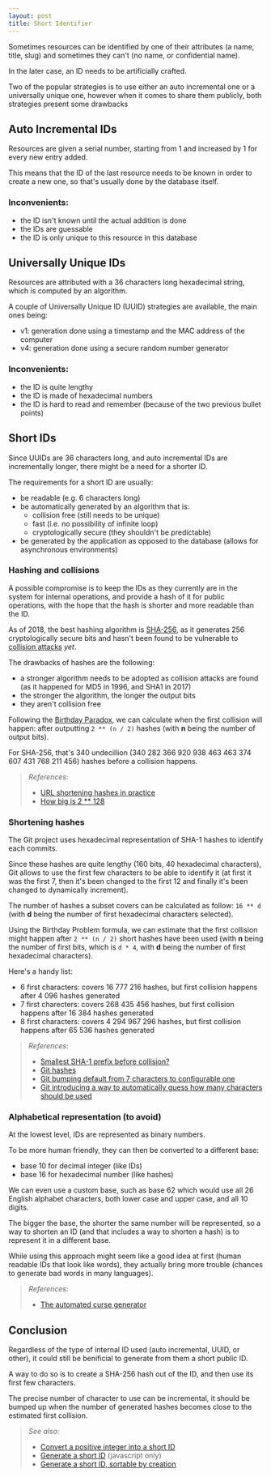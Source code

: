 ```yaml
---
layout: post
title: Short Identifier
---
```


Sometimes resources can be identified by one of their attributes
(a name, title, slug) and sometimes they can't (no name, or confidential name).

In the later case, an ID needs to be artificially crafted.

Two of the popular strategies is to use either an auto incremental one
or a universally unique one, however when it comes to share them publicly,
both strategies present some drawbacks

## Auto Incremental IDs

Resources are given a serial number, starting from 1
and increased by 1 for every new entry added.

This means that the ID of the last resource needs to be known
in order to create a new one, so that's usually done by the database itself.

### Inconvenients:

* the ID isn't known until the actual addition is done
* the IDs are guessable
* the ID is only unique to this resource in this database

## Universally Unique IDs

Resources are attributed with a 36 characters long hexadecimal string,
which is computed by an algorithm.

A couple of Universally Unique ID (UUID) strategies are available,
the main ones being:

* v1: generation done using a timestamp and the MAC address of the computer
* v4: generation done using a secure random number generator

### Inconvenients:

* the ID is quite lengthy
* the ID is made of hexadecimal numbers
* the ID is hard to read and remember
  (because of the two previous bullet points)

## Short IDs

Since UUIDs are 36 characters long,
and auto incremental IDs are incrementally longer,
there might be a need for a shorter ID.

The requirements for a short ID are usually:

* be readable (e.g. 6 characters long)
* be automatically generated by an algorithm that is:
  * collision free (still needs to be unique)
  * fast (i.e. no possibility of infinite loop)
  * cryptologically secure (they shouldn't be predictable)
* be generated by the application as opposed to the database
  (allows for asynchronous environments)

### Hashing and collisions

A possible compromise is to keep the IDs
as they currently are in the system for internal operations,
and provide a hash of it for public operations,
with the hope that the hash is shorter and more readable than the ID.

As of 2018, the best hashing algorithm is
[SHA-256](https://en.wikipedia.org/wiki/Secure_Hash_Algorithms),
as it generates 256 cryptologically secure bits
and hasn't been found to be vulnerable to
[collision attacks](https://en.wikipedia.org/wiki/Collision_attack)
_yet_.

The drawbacks of hashes are the following:

* a stronger algorithm needs to be adopted as collision attacks are found
  (as it happened for MD5 in 1996, and SHA1 in 2017)
* the stronger the algorithm, the longer the output bits
* they aren't collision free

Following the
[Birthday Paradox](https://en.wikipedia.org/wiki/Birthday_problem),
we can calculate when the first collision will happen:
after outputting `2 ** (n / 2)` hashes
(with **n** being the number of output bits).

For SHA-256, that's 340 undecillion
(340 282 366 920 938 463 463 374 607 431 768 211 456)
hashes before a collision happens.

> *References*:
>
> * [URL shortening hashes in practice](https://blog.codinghorror.com/url-shortening-hashes-in-practice/)
> * [How big is 2 ** 128](http://bugcharmer.blogspot.co.uk/2012/06/how-big-is-2128.html)

### Shortening hashes

The Git project uses hexadecimal representation of SHA-1 hashes
to identify each commits.

Since these hashes are quite lengthy (160 bits, 40 hexadecimal characters),
Git allows to use the first few characters to be able to identify it
(at first it was the first 7, then it's been changed to the first 12
and finally it's been changed to dynamically increment).

The number of hashes a subset covers can be calculated as follow: `16 ** d`
(with **d** being the number of first hexadecimal characters selected).

Using the Birthday Problem formula,
we can estimate that the first collision might happen after
`2 ** (n / 2)` short hashes have been used
(with **n** being the number of first bits, which is `d * 4`,
with **d** being the number of first hexadecimal characters).

Here's a handy list:

* 6 first characters: covers    16 777 216 hashes, but first collision happens after  4 096 hashes generated
* 7 first charecters: covers   268 435 456 hashes, but first collision happens after 16 384 hashes generated
* 8 first characters: covers 4 294 967 296 hashes, but first collision happens after 65 536 hashes generated

> *References*:
>
> * [Smallest SHA-1 prefix before collision?](https://www.quora.com/Cryptography-What-is-the-smallest-prefix-length-of-an-SHA1-hash-that-would-guarantee-uniqueness-in-a-reasonable-object-space)
> * [Git hashes](https://git-scm.com/book/en/v2/Git-Tools-Revision-Selection#Single-Revisions)
> * [Git bumping default from 7 characters to configurable one](https://github.com/git/git/commit/dce96489162b05ae3463741f7f0365ff56f0de36)
> * [Git introducing a way to automatically guess how many characters should be used](https://github.com/git/git/commit/e6c587c733b4634030b353f4024794b08bc86892)

### Alphabetical representation (to avoid)

At the lowest level, IDs are represented as binary numbers.

To be more human friendly, they can then be converted to a different base:

* base 10 for decimal integer (like IDs)
* base 16 for hexadecimal number (like hashes)

We can even use a custom base,
such as base 62 which would use all 26 English alphabet characters,
both lower case and upper case, and all 10 digits.

The bigger the base, the shorter the same number will be represented,
so a way to shorten an ID (and that includes a way to shorten a hash)
is to represent it in a different base.

While using this approach might seem like a good idea at first
(human readable IDs that look like words), they actually bring more trouble
(chances to generate bad words in many languages).

> *References*:
>
> * [The automated curse generator](https://thedailywtf.com/articles/The-Automated-Curse-Generator)

## Conclusion

Regardless of the type of internal ID used (auto incremental, UUID, or other),
it could still be benificial to generate from them a short public ID.

A way to do so is to create a SHA-256 hash out of the ID,
and then use its first few characters.

The precise number of character to use can be incremental,
it should be bumped up when the number of generated hashes becomes close
to the estimated first collision.

> *See also*:
>
> * [Convert a positive integer into a short ID](https://hashids.org/)
> * [Generate a short ID](https://github.com/ai/nanoid) (javascript only)
> * [Generate a short ID, sortable by creation](https://instagram-engineering.com/sharding-ids-at-instagram-1cf5a71e5a5c)

